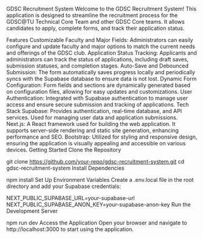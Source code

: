 GDSC Recruitment System
Welcome to the GDSC Recruitment System! This application is designed to streamline the recruitment process for the GDSC@TU Technical Core Team and other GDSC Core teams. It allows candidates to apply, complete forms, and track their application status.

Features
Customizable Faculty and Major Fields: Administrators can easily configure and update faculty and major options to match the current needs and offerings of the GDSC club.
Application Status Tracking: Applicants and administrators can track the status of applications, including draft saves, submission statuses, and completion stages.
Auto-Save and Debounced Submission: The form automatically saves progress locally and periodically syncs with the Supabase database to ensure data is not lost.
Dynamic Form Configuration: Form fields and sections are dynamically generated based on configuration files, allowing for easy updates and customizations.
User Authentication: Integrated with Supabase authentication to manage user access and ensure secure submission and tracking of applications.
Tech Stack
Supabase: Provides authentication, real-time database, and API services. Used for managing user data and application submissions.
Next.js: A React framework used for building the web application. It supports server-side rendering and static site generation, enhancing performance and SEO.
Bootstrap: Utilized for styling and responsive design, ensuring the application is visually appealing and accessible on various devices.
Getting Started
Clone the Repository

git clone https://github.com/your-repo/gdsc-recruitment-system.git
cd gdsc-recruitment-system
Install Dependencies

npm install
Set Up Environment Variables Create a .env.local file in the root directory and add your Supabase credentials:

NEXT_PUBLIC_SUPABASE_URL=your-supabase-url
NEXT_PUBLIC_SUPABASE_ANON_KEY=your-supabase-anon-key
Run the Development Server

npm run dev
Access the Application Open your browser and navigate to http://localhost:3000 to start using the application.


